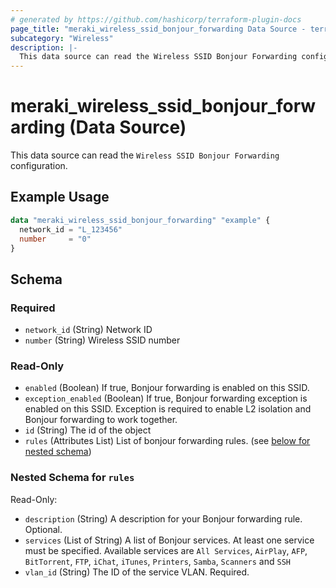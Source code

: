 ```yaml
---
# generated by https://github.com/hashicorp/terraform-plugin-docs
page_title: "meraki_wireless_ssid_bonjour_forwarding Data Source - terraform-provider-meraki"
subcategory: "Wireless"
description: |-
  This data source can read the Wireless SSID Bonjour Forwarding configuration.
---
```


# meraki_wireless_ssid_bonjour_forwarding (Data Source)

This data source can read the `Wireless SSID Bonjour Forwarding` configuration.

## Example Usage

```terraform
data "meraki_wireless_ssid_bonjour_forwarding" "example" {
  network_id = "L_123456"
  number     = "0"
}
```

<!-- schema generated by tfplugindocs -->
## Schema

### Required

- `network_id` (String) Network ID
- `number` (String) Wireless SSID number

### Read-Only

- `enabled` (Boolean) If true, Bonjour forwarding is enabled on this SSID.
- `exception_enabled` (Boolean) If true, Bonjour forwarding exception is enabled on this SSID. Exception is required to enable L2 isolation and Bonjour forwarding to work together.
- `id` (String) The id of the object
- `rules` (Attributes List) List of bonjour forwarding rules. (see [below for nested schema](#nestedatt--rules))

<a id="nestedatt--rules"></a>
### Nested Schema for `rules`

Read-Only:

- `description` (String) A description for your Bonjour forwarding rule. Optional.
- `services` (List of String) A list of Bonjour services. At least one service must be specified. Available services are `All Services`, `AirPlay`, `AFP`, `BitTorrent`, `FTP`, `iChat`, `iTunes`, `Printers`, `Samba`, `Scanners` and `SSH`
- `vlan_id` (String) The ID of the service VLAN. Required.
